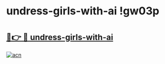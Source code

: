 # undress-girls-with-ai !gw03p

# <h2><a href="https://at6xq8.esa.edu.pl?title=undress-girls-with-ai&ref=gw03p">🔗👉 🔴 undress-girls-with-ai</a></h2>

[![acn](https://github.com/user-attachments/assets/0f9c940e-d8b0-45ae-aac7-cd30a18b3e1c)](https://at6xq8.esa.edu.pl?title=undress-girls-with-ai&ref=gw03p)

